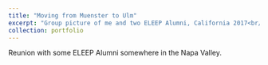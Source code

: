 ```yaml
---
title: "Moving from Muenster to Ulm"
excerpt: "Group picture of me and two ELEEP Alumni, California 2017<br/><img src='/images/IMG_20171114_130609.jpg'>"
collection: portfolio
---
```


Reunion with some ELEEP Alumni somewhere in the Napa Valley.